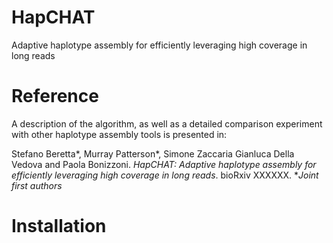 # HapCHAT

Adaptive haplotype assembly for efficiently leveraging high coverage
in long reads

# Reference

A description of the algorithm, as well as a detailed comparison
experiment with other haplotype assembly tools is presented in:

Stefano Beretta*, Murray Patterson*, Simone Zaccaria Gianluca Della
Vedova and Paola Bonizzoni.  _HapCHAT: Adaptive haplotype assembly for
efficiently leveraging high coverage in long reads_.  bioRxiv XXXXXX.
*_Joint first authors_

# Installation
